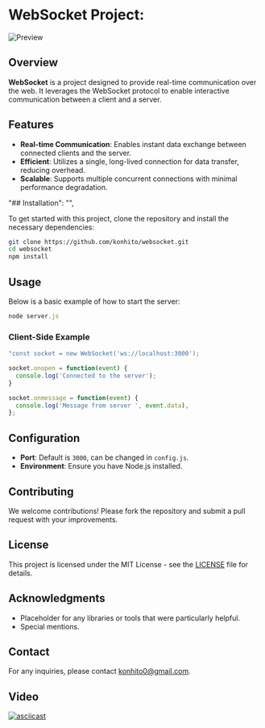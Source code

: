 # WebSocket Project:

  ![Preview](https://i.ibb.co/M1v4g17/Screenshot-2024-11-16-174153.png)

## Overview

  **WebSocket** is a project designed to provide real-time communication over the web. It leverages the WebSocket protocol to enable interactive communication between a client and a server.

  ## Features

  - **Real-time Communication**: Enables instant data exchange between connected clients and the server.
  - **Efficient**: Utilizes a single, long-lived connection for data transfer, reducing overhead.
  - **Scalable**: Supports multiple concurrent connections with minimal performance degradation.

  "## Installation": "",

  To get started with this project, clone the repository and install the necessary dependencies:

  ```bash
  git clone https://github.com/konhito/websocket.git
  cd websocket
  npm install
  ```

  ## Usage

  Below is a basic example of how to start the server:

  ```javascript
  node server.js
  ```
  ### Client-Side Example

  ```javascript
  "const socket = new WebSocket('ws://localhost:3000');

socket.onopen = function(event) {
    console.log('Connected to the server');
  }

  socket.onmessage = function(event) {
    console.log('Message from server ', event.data),
  };
  ```

  ## Configuration

  - **Port**: Default is `3000`, can be changed in `config.js`.
  - **Environment**: Ensure you have Node.js installed.

  ## Contributing

  We welcome contributions! Please fork the repository and submit a pull request with your improvements.

  ## License

  This project is licensed under the MIT License - see the [LICENSE](LICENSE) file for details.

  ## Acknowledgments

  - Placeholder for any libraries or tools that were particularly helpful.
  - Special mentions.

  ## Contact

  For any inquiries, please contact [konhito0@gmail.com](mailto:konhito0@gmail.com).

  ## Video
 [![asciicast](https://asciinema.org/a/113463.png)](https://youtu.be/nmc4mB8bTBE)
  


